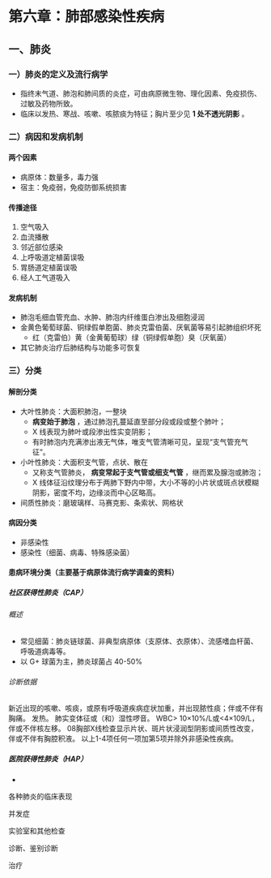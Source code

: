 # 第六章：肺部感染性疾病

## 一、肺炎

### 一）肺炎的定义及流行病学

- 指终末气道、肺泡和肺间质的炎症，可由病原微生物、理化因素、免疫损伤、过敏及药物所致。
- 临床以发热、寒战、咳嗽、咳脓痰为特征；胸片至少见 **1 处不透光阴影** 。

### 二）病因和发病机制

#### 两个因素

- 病原体：数量多，毒力强
- 宿主：免疫弱，免疫防御系统损害

#### 传播途径

1. 空气吸入
2. 血流播散
3. 邻近部位感染
4. 上呼吸道定植菌误吸
5. 胃肠道定植菌误吸
6. 经人工气道吸入

#### 发病机制

- 肺泡毛细血管充血、水肿、肺泡内纤维蛋白渗出及细胞浸润
- 金黄色葡萄球菌、铜绿假单胞菌、肺炎克雷伯菌、厌氧菌等易引起肺组织坏死
  - 红（克雷伯）黄（金黄葡萄球）绿（铜绿假单胞）臭（厌氧菌）
- 其它肺炎治疗后肺结构与功能多可恢复

### 三）分类

#### 解剖分类

- 大叶性肺炎：大面积肺泡，一整块
  - **病变始于肺泡** ，通过肺泡孔蔓延直至部分段或段或整个肺叶；
  - X 线表现为肺叶或段渗出性实变阴影；
  - 有时肺泡内充满渗出液无气体，唯支气管清晰可见，呈现“支气管充气征”。
- 小叶性肺炎：大面积支气管，点状、散在
  - 又称支气管肺炎， **病变常起于支气管或细支气管** ，继而累及腺泡或肺泡；
  - X 线体征沿纹理分布于两肺下野内中带，大小不等的小片状或斑点状模糊阴影，密度不均，边缘淡而中心区略高。
- 间质性肺炎：磨玻璃样、马赛克影、条索状、网格状

#### 病因分类

- 非感染性
- 感染性（细菌、病毒、特殊感染菌）

#### 患病环境分类（主要基于病原体流行病学调查的资料）

##### 社区获得性肺炎（CAP）

###### 概述

- 常见细菌：肺炎链球菌、非典型病原体（支原体、衣原体）、流感嗜血杆菌、呼吸道病毒等。
- 以 G+ 球菌为主，肺炎球菌占 40-50%

###### 诊断依据

新近出现的咳嗽、咳痰，或原有呼吸道疾病症状加重，并出现脓性痰；伴或不伴有胸痛。
发热。
肺实变体征或（和）湿性啰音。
WBC> 10×10%/L或<4×109/L，伴或不伴核左移。
08胸部X线检查显示片状、斑片状浸润型阴影或间质性改变，
伴或不伴有胸腔积液。
以上1-4项任何一项加第5项并除外非感染性疾病。

##### 医院获得性肺炎（HAP）

- 

各种肺炎的临床表现

并发症

实验室和其他检查

诊断、鉴别诊断

治疗